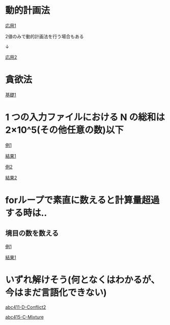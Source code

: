 # 動的計画法

[応用1](./../contest/abc410/e/main.py)

2値のみで動的計画法を行う場合もある

↓

[応用2](./../contest/abc415/c/main.py)

# 貪欲法

[基礎1](./../contest/abc412/c/main.py)

# 1 つの入力ファイルにおける N の総和は 2×10^5(その他任意の数)以下

[例1](https://atcoder.jp/contests/abc412/tasks/abc412_c)

[結果1](./../contest/abc412/c/main.py)

[例2](https://atcoder.jp/contests/abc413/tasks/abc413_d)

[結果2](./../contest/abc413/d/main.py)

# forループで素直に数えると計算量超過する時は‥

## 境目の数を数える

[例1](https://atcoder.jp/contests/abc411/tasks/abc411_c)

[結果1](./../contest/abc411/c/main.py)

# いずれ解けそう(何となくはわかるが、今はまだ言語化できない)

[abc411-D-Conflict2](https://atcoder.jp/contests/abc411/tasks/abc411_d)

[abc415-C-Mixture](https://atcoder.jp/contests/abc415/tasks/abc415_c)
